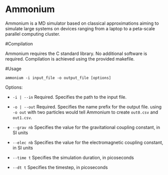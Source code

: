 # Ammonium

Ammonium is a MD simulator based on classical approximations aiming to simulate large systems on devices ranging from a laptop to a peta-scale parallel computing cluster.

#Compilation

Ammonium requires the C standard library. No additional software is required. Compilation is achieved using the provided makefile.

#Usage

`ammonium -i input_file -o output_file [options]`

Options:

- `-i | --in` Required. Specifies the path to the input file.

- `-o | --out` Required. Specifies the name prefix for the output file. using `-o out` with two particles would tell Ammonium to create `out0.csv` and `out1.csv`.

- `--grav nb` Specifies the value for the gravitational coupling constant, in SI units

- `--elec nb` Specifies the value for the electromagnetic coupling constant, in SI units

- `--time t` Specifies the simulation duration, in picoseconds

- `--dt t` Specifies the timestep, in picoseconds
